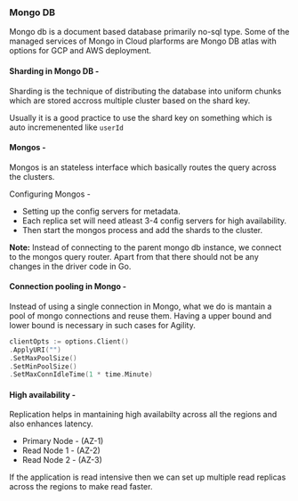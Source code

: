 ### Mongo DB
Mongo db is a document based database primarily no-sql type. Some of the managed services of Mongo in Cloud plarforms are Mongo DB atlas with options for GCP and AWS deployment.

#### Sharding in Mongo DB - 

Sharding is the technique of distributing the database into uniform chunks which are stored accross multiple cluster based on the shard key.

Usually it is a good practice to use the shard key on something which is auto incremenented like `userId`

#### Mongos - 

Mongos is an stateless interface which basically routes the query across the clusters.

Configuring Mongos - 

- Setting up the config servers for metadata.
- Each replica set will need atleast 3-4 config servers for high availability.
- Then start the mongos process and add the shards to the cluster.

**Note:** Instead of connecting to the parent mongo db instance, we connect to the mongos query router. Apart from that there should not be any changes in the driver code in Go.

#### Connection pooling in Mongo - 

Instead of using a single connection in Mongo, what we do is mantain a pool of mongo connections and reuse them. Having a upper bound and lower bound is necessary in such cases for Agility.

```go
clientOpts := options.Client()
.ApplyURI("")
.SetMaxPoolSize()
.SetMinPoolSize()
.SetMaxConnIdleTime(1 * time.Minute)
```

#### High availability - 

Replication helps in mantaining high availabilty across all the regions and also enhances latency.

- Primary Node - (AZ-1)
- Read Node 1 - (AZ-2)
- Read Node 2 - (AZ-3)

If the application is read intensive then we can set up multiple read replicas across the regions to make read faster.



